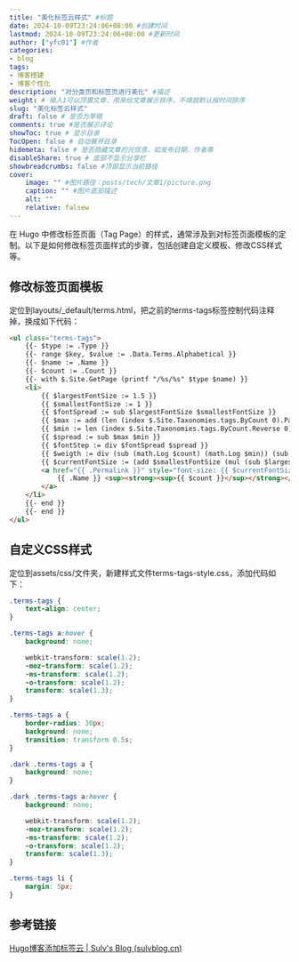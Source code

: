 ```yaml
---
title: "美化标签云样式" #标题
date: 2024-10-09T23:24:06+08:00 #创建时间
lastmod: 2024-10-09T23:24:06+08:00 #更新时间
author: ["yfc01"] #作者
categories: 
- blog
tags: 
- 博客搭建
- 博客个性化
description: "对分类页和标签页进行美化" #描述
weight: # 输入1可以顶置文章，用来给文章展示排序，不填就默认按时间排序
slug: "美化标签云样式"
draft: false # 是否为草稿
comments: true #是否展示评论
showToc: true # 显示目录
TocOpen: false # 自动展开目录
hidemeta: false # 是否隐藏文章的元信息，如发布日期、作者等
disableShare: true # 底部不显示分享栏
showbreadcrumbs: false #顶部显示当前路径
cover:
    image: "" #图片路径：posts/tech/文章1/picture.png
    caption: "" #图片底部描述
    alt: ""
    relative: falsew
---
```


在 Hugo 中修改标签页面（Tag Page）的样式，通常涉及到对标签页面模板的定制。以下是如何修改标签页面样式的步骤，包括创建自定义模板、修改CSS样式等。

## 修改标签页面模板
定位到layouts/_default/terms.html，把之前的terms-tags标签控制代码注释掉，换成如下代码：

```html
<ul class="terms-tags">
    {{- $type := .Type }}
    {{- range $key, $value := .Data.Terms.Alphabetical }}
    {{- $name := .Name }}
    {{- $count := .Count }}
    {{- with $.Site.GetPage (printf "/%s/%s" $type $name) }}
    <li>
        {{ $largestFontSize := 1.5 }}
        {{ $smallestFontSize := 1 }}
        {{ $fontSpread := sub $largestFontSize $smallestFontSize }}
        {{ $max := add (len (index $.Site.Taxonomies.tags.ByCount 0).Pages) 1 }}
        {{ $min := len (index $.Site.Taxonomies.tags.ByCount.Reverse 0).Pages }}
        {{ $spread := sub $max $min }}
        {{ $fontStep := div $fontSpread $spread }}
        {{ $weigth := div (sub (math.Log $count) (math.Log $min)) (sub (math.Log $max) (math.Log $min)) }}
        {{ $currentFontSize := (add $smallestFontSize (mul (sub $largestFontSize $smallestFontSize) $weigth)) }}
        <a href="{{ .Permalink }}" style="font-size: {{ $currentFontSize }}rem; font-weight: {{ mul $currentFontSize 200 }};">
            {{ .Name }} <sup><strong><sup>{{ $count }}</sup></strong></sup>
        </a>
    </li>
    {{- end }}
    {{- end }}
</ul>
```

## 自定义CSS样式

定位到assets/css/文件夹，新建样式文件terms-tags-style.css，添加代码如下：

```css
.terms-tags {
    text-align: center;
}

.terms-tags a:hover {
    background: none;

    webkit-transform: scale(1.2);
    -moz-transform: scale(1.2);
    -ms-transform: scale(1.2);
    -o-transform: scale(1.2);
    transform: scale(1.3);
}

.terms-tags a {
    border-radius: 30px;
    background: none;
    transition: transform 0.5s;
}

.dark .terms-tags a {
    background: none;
}

.dark .terms-tags a:hover {
    background: none;

    webkit-transform: scale(1.2);
    -moz-transform: scale(1.2);
    -ms-transform: scale(1.2);
    -o-transform: scale(1.2);
    transform: scale(1.3);
}

.terms-tags li {
    margin: 5px;
}
```

## 参考链接

[Hugo博客添加标签云 | Sulv's Blog (sulvblog.cn)](https://www.sulvblog.cn/posts/blog/hugo_tag_cloud/)
